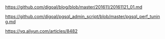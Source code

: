 https://github.com/digoal/blog/blob/master/201611/20161121_01.md

https://github.com/digoal/pgsql_admin_script/blob/master/pgsql_perf_tuning.md

https://yq.aliyun.com/articles/8482
